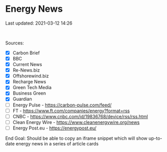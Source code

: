# Energy News

Last updated: 2021-03-12 14:26

<br>

Sources:

- [x] Carbon Brief
- [x] BBC
- [x] Current News
- [x] Re-News.biz
- [x] Offshorewind.biz
- [x] Recharge News
- [x] Green Tech Media
- [x] Business Green
- [x] Guardian
- [ ] Energy Pulse - https://carbon-pulse.com/feed/
- [ ] FT - https://www.ft.com/companies/energy?format=rss
- [ ] CNBC - https://www.cnbc.com/id/19836768/device/rss/rss.html
- [ ] Clean Energy Wire - https://www.cleanenergywire.org/news
- [ ] Energy Post.eu - https://energypost.eu/

End Goal: Should be able to copy an iframe snippet which will show up-to-date energy news in a series of article cards
